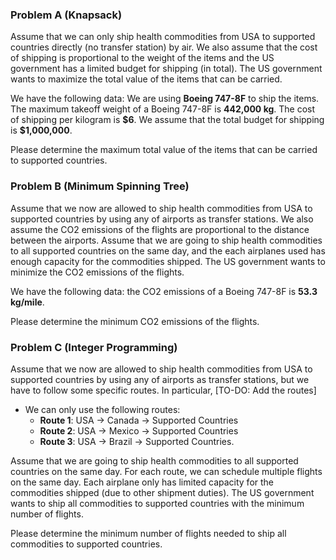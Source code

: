 ### Problem A (Knapsack)

Assume that we can only ship health commodities from USA to supported countries directly (no transfer station) by air. We also assume that the cost of shipping is proportional to the weight of the items and the US government has a limited budget for shipping (in total). The US government wants to maximize the total value of the items that can be carried.

We have the following data: We are using **Boeing 747-8F** to ship the items. The maximum takeoff weight of a Boeing 747-8F is **442,000 kg**. The cost of shipping per kilogram is **\$6**. We assume that the total budget for shipping is **\$1,000,000**.

Please determine the maximum total value of the items that can be carried to supported countries.

### Problem B (Minimum Spinning Tree)

Assume that we now are allowed to ship health commodities from USA to supported countries by using any of airports as transfer stations. We also assume the CO2 emissions of the flights are proportional to the distance between the airports. Assume that we are going to ship health commodities to all supported countries on the same day, and the each airplanes used has enough capacity for the commodities shipped. The US government wants to minimize the CO2 emissions of the flights. 

We have the following data: the CO2 emissions of a Boeing 747-8F is **53.3 kg/mile**. 

Please determine the minimum CO2 emissions of the flights.


### Problem C (Integer Programming)

Assume that we now are allowed to ship health commodities from USA to supported countries by using any of airports as transfer stations, but we have to follow some specific routes. In particular, 
[TO-DO: Add the routes]
- We can only use the following routes: 
    - **Route 1**: USA -> Canada -> Supported Countries
    - **Route 2**: USA -> Mexico -> Supported Countries
    - **Route 3**: USA -> Brazil -> Supported Countries. 

Assume that we are going to ship health commodities to all supported countries on the same day. For each route, we can schedule multiple flights on the same day. Each airplane only has limited capacity for the commodities shipped (due to other shipment duties). The US government wants to ship all commodities to supported countries with the minimum number of flights.

Please determine the minimum number of flights needed to ship all commodities to supported countries.